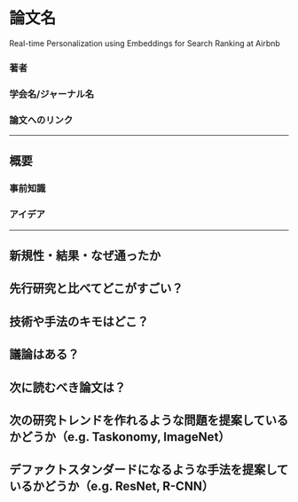 # 論文名
Real-time Personalization using Embeddings for Search
Ranking at Airbnb
### 著者
### 学会名/ジャーナル名
### 論文へのリンク
-------

## 概要

### 事前知識

### アイデア

-------

## 新規性・結果・なぜ通ったか
## 先行研究と比べてどこがすごい？
## 技術や手法のキモはどこ？
## 議論はある？
## 次に読むべき論文は？
## 次の研究トレンドを作れるような問題を提案しているかどうか（e.g. Taskonomy, ImageNet）
## デファクトスタンダードになるような手法を提案しているかどうか（e.g. ResNet, R-CNN）
